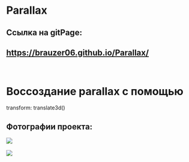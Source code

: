 
# Parallax
## Ссылка на gitPage:
## https://brauzer06.github.io/Parallax/
<br> 

# Воссоздание parallax с помощью 
transform: translate3d()

## Фотографии проекта:
![](https://i.ibb.co/JWZqMVF/11111.jpg) <br></br>
![](https://i.ibb.co/2g1Tw3Q/2023-02-19-14-40-29.jpg) <br></br>

